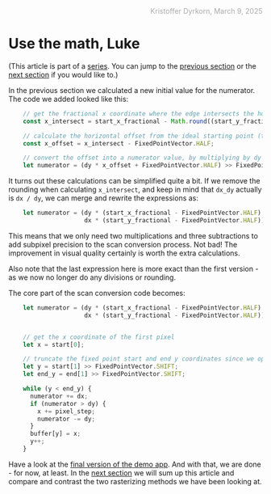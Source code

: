 <div style="text-align:right; color:#aaa">Kristoffer Dyrkorn, March 9, 2025</div>

# Use the math, Luke

(This article is part of a [series](./#sections). You can jump to the [previous section](4) or the [next section](6) if you would like to.)

In the previous section we calculated a new initial value for the numerator. The code we added looked like this:

```JavaScript
    // get the fractional x coordinate where the edge intersects the horizontal line through the pixel center
    const x_intersect = start_x_fractional - Math.round((start_y_fractional - FixedPointVector.HALF) * dx_dy);

    // calculate the horizontal offset from the ideal starting point (the pixel center)
    const x_offset = x_intersect - FixedPointVector.HALF;

    // convert the offset into a numerator value, by multiplying by dy and rounding off
    let numerator = (dy * x_offset + FixedPointVector.HALF) >> FixedPointVector.SHIFT;
```

It turns out these calculations can be simplified quite a bit. If we remove the rounding when calculating `x_intersect`, and keep in mind that `dx_dy` actually is `dx / dy`, we can merge and rewrite the expressions as:

```JavaScript
    let numerator = (dy * (start_x_fractional - FixedPointVector.HALF) -
                     dx * (start_y_fractional - FixedPointVector.HALF)) >> FixedPointVector.SHIFT;
```

This means that we only need two multiplications and three subtractions to add subpixel precision to the scan conversion process. Not bad! The improvement in visual quality certainly is worth the extra calculations.

Also note that the last expression here is more exact than the first version - as we now no longer do any divisions or rounding.

The core part of the scan conversion code becomes:

```JavaScript
    let numerator = (dy * (start_x_fractional - FixedPointVector.HALF) -
                     dx * (start_y_fractional - FixedPointVector.HALF)) >> FixedPointVector.SHIFT;


    // get the x coordinate of the first pixel
    let x = start[0];

    // truncate the fixed point start and end y coordinates since we operate on integer y coordinates
    let y = start[1] >> FixedPointVector.SHIFT;
    let end_y = end[1] >> FixedPointVector.SHIFT;

    while (y < end_y) {
      numerator += dx;
      if (numerator > dy) {
        x += pixel_step;
        numerator -= dy;
      }
      buffer[y] = x;
      y++;
    }
```

Have a look at the [final version of the demo app](5/). And with that, we are done - for now, at least. In the [next section](6) we will sum up this article and compare and contrast the two rasterizing methods we have been looking at.

